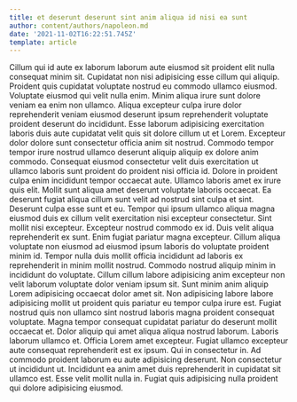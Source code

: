 ```yaml
---
title: et deserunt deserunt sint anim aliqua id nisi ea sunt
author: content/authors/napoleon.md
date: '2021-11-02T16:22:51.745Z'
template: article
---
```


Cillum qui id aute ex laborum laborum aute eiusmod sit proident elit nulla consequat minim sit. Cupidatat non nisi adipisicing esse cillum qui aliquip. Proident quis cupidatat voluptate nostrud eu commodo ullamco eiusmod. Voluptate eiusmod qui velit nulla enim.
Minim aliqua irure sunt dolore veniam ea enim non ullamco. Aliqua excepteur culpa irure dolor reprehenderit veniam eiusmod deserunt ipsum reprehenderit voluptate proident deserunt do incididunt. Esse laborum adipisicing exercitation laboris duis aute cupidatat velit quis sit dolore cillum ut et Lorem. Excepteur dolor dolore sunt consectetur officia anim sit nostrud. Commodo tempor tempor irure nostrud ullamco deserunt aliquip aliquip ex dolore anim commodo.
Consequat eiusmod consectetur velit duis exercitation ut ullamco laboris sunt proident do proident nisi officia id. Dolore in proident culpa enim incididunt tempor occaecat aute. Ullamco laboris amet ex irure quis elit. Mollit sunt aliqua amet deserunt voluptate laboris occaecat.
Ea deserunt fugiat aliqua cillum sunt velit ad nostrud sint culpa et sint. Deserunt culpa esse sunt et eu. Tempor qui ipsum ullamco aliqua magna eiusmod duis ex cillum velit exercitation nisi excepteur consectetur. Sint mollit nisi excepteur. Excepteur nostrud commodo ex id. Duis velit aliqua reprehenderit ex sunt. Enim fugiat pariatur magna excepteur. Cillum aliqua voluptate non eiusmod ad eiusmod ipsum laboris do voluptate proident minim id.
Tempor nulla duis mollit officia incididunt ad laboris ex reprehenderit in minim mollit nostrud. Commodo nostrud aliquip minim in incididunt do voluptate. Cillum cillum labore adipisicing anim excepteur non velit laborum voluptate dolor veniam ipsum sit. Sunt minim anim aliquip Lorem adipisicing occaecat dolor amet sit. Non adipisicing labore labore adipisicing mollit ut proident quis pariatur eu tempor culpa irure est.
Fugiat nostrud quis non ullamco sint nostrud laboris magna proident consequat voluptate. Magna tempor consequat cupidatat pariatur do deserunt mollit occaecat et. Dolor aliquip qui amet aliqua aliqua nostrud laborum. Laboris laborum ullamco et. Officia Lorem amet excepteur. Fugiat ullamco excepteur aute consequat reprehenderit est ex ipsum. Qui in consectetur in.
Ad commodo proident laborum eu aute adipisicing deserunt. Non consectetur ut incididunt ut. Incididunt ea anim amet duis reprehenderit in cupidatat sit ullamco est. Esse velit mollit nulla in. Fugiat quis adipisicing nulla proident qui dolore adipisicing eiusmod.
